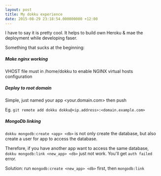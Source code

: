 ```yaml
---
layout: post
title: My dokku experience
date: 2015-08-29 23:18:54.000000000 +12:00
---
```

I have to say it is pretty cool. It helps to build own Heroku & mae the deployment while developing faser.

Something that sucks at the beginning:

##### Make nginx working
VHOST file must in /home/dokku to enable NGINX virtual hosts configuration

##### Deploy to root domain

Simple, just named your app <your.domain.com> then push

Eg. `git remote add dokku dokku@<ip.address>:<domain.example.com>`


##### MongoDb linking
`dokku mongodb:create <app> <db>` is not only create the database, but also create a user for app to access the database.

Therefore, if you have another app want to access the same database, `dokku mongodb:link <new_app> <db>` just not work. You'll get `auth failed` error.

Solution: run `mongodb:create <new_app> <db>` first, then `mongodb:link`



